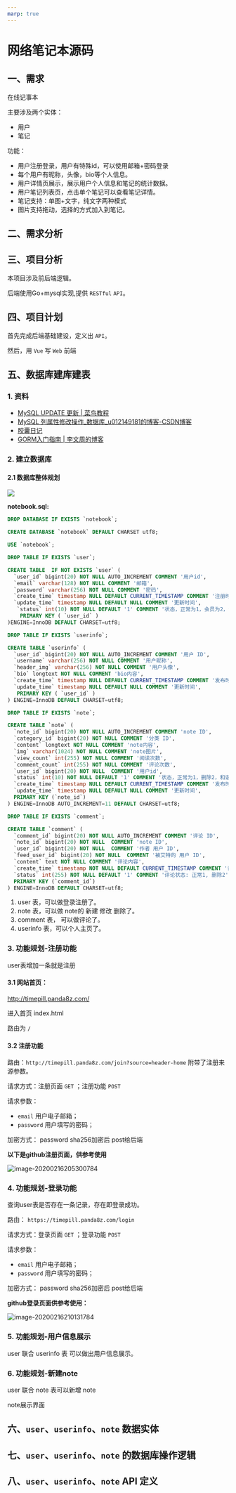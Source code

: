 ```yaml
---
marp: true
---
```


# 网络笔记本源码

## 一、需求

在线记事本

主要涉及两个实体：

- 用户
- 笔记

功能：

- 用户注册登录，用户有特殊id，可以使用邮箱+密码登录
- 每个用户有昵称，头像，bio等个人信息。
- 用户详情页展示，展示用户个人信息和笔记的统计数据。
- 用户笔记列表页，点击单个笔记可以查看笔记详情。
- 笔记支持：单图+文字，纯文字两种模式
- 图片支持拖动，选择的方式加入到笔记。

## 二、需求分析

## 三、项目分析

本项目涉及前后端逻辑。

后端使用Go+mysql实现,提供 `RESTful` `API`。

## 四、项目计划

首先完成后端基础建设，定义出 `API`。

然后，用 `Vue` 写 `Web` 前端

## 五、数据库建库建表

### 1. 资料

* [MySQL UPDATE 更新 | 菜鸟教程](https://www.runoob.com/mysql/mysql-update-query.html)
* [MySQL 列属性修改操作_数据库_u012149181的博客-CSDN博客](https://blog.csdn.net/u012149181/article/details/80336793)
* [胶囊日记](http://timepill.net/)
* [GORM入门指南 | 李文周的博客](https://www.liwenzhou.com/posts/Go/gorm/)

### 2. 建立数据库

#### 2.1 数据库整体规划

![](https://tva1.sinaimg.cn/large/0082zybpgy1gbydkwmd72j31l40k4tb4.jpg)

**notebook.sql:**


```sql
DROP DATABASE IF EXISTS `notebook`;

CREATE DATABASE `notebook` DEFAULT CHARSET utf8;

USE `notebook`;

DROP TABLE IF EXISTS `user`;

CREATE TABLE  IF NOT EXISTS `user` (
  `user_id` bigint(20) NOT NULL AUTO_INCREMENT COMMENT '用户id',
  `email` varchar(128) NOT NULL COMMENT '邮箱',
  `password` varchar(256) NOT NULL COMMENT '密码',
  `create_time` timestamp NULL DEFAULT CURRENT_TIMESTAMP COMMENT '注册时间',
  `update_time` timestamp NULL DEFAULT NULL COMMENT '更新时间',
   `status` int(10) NOT NULL DEFAULT '1' COMMENT '状态，正常为1，会员为2，试用3，过期4',
    PRIMARY KEY ( `user_id` )
)ENGINE=InnoDB DEFAULT CHARSET=utf8;

DROP TABLE IF EXISTS `userinfo`;

CREATE TABLE `userinfo` (
  `user_id` bigint(20) NOT NULL AUTO_INCREMENT COMMENT '用户 ID',
  `username` varchar(256) NOT NULL COMMENT '用户昵称',
  `header_img` varchar(256) NOT NULL COMMENT '用户头像',
  `bio` longtext NOT NULL COMMENT 'bio内容',
  `create_time` timestamp NULL DEFAULT CURRENT_TIMESTAMP COMMENT '发布时间',
  `update_time` timestamp NULL DEFAULT NULL COMMENT '更新时间',
   PRIMARY KEY ( `user_id` )
) ENGINE=InnoDB DEFAULT CHARSET=utf8;

DROP TABLE IF EXISTS `note`;

CREATE TABLE `note` (
  `note_id` bigint(20) NOT NULL AUTO_INCREMENT COMMENT 'note ID',
  `category_id` bigint(20) NOT NULL COMMENT '分类 ID',
  `content` longtext NOT NULL COMMENT 'note内容',
  `img` varchar(1024) NOT NULL COMMENT 'note图片',
  `view_count` int(255) NOT NULL COMMENT '阅读次数',
  `comment_count` int(255) NOT NULL COMMENT '评论次数',
  `user_id` bigint(20) NOT NULL  COMMENT '用户id',
  `status` int(10) NOT NULL DEFAULT '1' COMMENT '状态，正常为1，删除2，和谐3',
  `create_time` timestamp NULL DEFAULT CURRENT_TIMESTAMP COMMENT '发布时间',
  `update_time` timestamp NULL DEFAULT NULL COMMENT '更新时间',
  PRIMARY KEY (`note_id`)
) ENGINE=InnoDB AUTO_INCREMENT=11 DEFAULT CHARSET=utf8;

DROP TABLE IF EXISTS `comment`;

CREATE TABLE `comment` (
  `comment_id` bigint(20) NOT NULL AUTO_INCREMENT COMMENT '评论 ID',
  `note_id` bigint(20) NOT NULL  COMMENT 'note ID',
  `user_id` bigint(20) NOT NULL  COMMENT '作者 用户 ID',
  `feed_user_id` bigint(20) NOT NULL  COMMENT '被艾特的 用户 ID',
  `content` text NOT NULL COMMENT '评论内容',
  `create_time` timestamp NOT NULL DEFAULT CURRENT_TIMESTAMP COMMENT '评论发布时间',
  `status` int(255) NOT NULL DEFAULT '1' COMMENT '评论状态: 正常1, 删除2',
  PRIMARY KEY (`comment_id`)
) ENGINE=InnoDB DEFAULT CHARSET=utf8;
```

1. user 表，可以做登录注册了。
2. note 表，可以做 note的 新建 修改 删除了。
3. comment 表， 可以做评论了。
4. userinfo 表，可以个人主页了。

### 3. 功能规划-注册功能

user表增加一条就是注册



#### 3.1 网站首页：

http://timepill.panda8z.com/

进入首页 index.html

路由为 `/`



#### 3.2 注册功能

路由：`http://timepill.panda8z.com/join?source=header-home`  附带了注册来源参数。

请求方式：注册页面 `GET` ；注册功能 `POST`

请求参数：

* `email` 用户电子邮箱；
* `password` 用户填写的密码；

加密方式： password sha256加密后 post给后端



**以下是github注册页面，供参考使用**

![image-20200216205300784](https://tva1.sinaimg.cn/large/0082zybpgy1gbyjan060tj311n0u0tdz.jpg)

### 4. 功能规划-登录功能

查询user表是否存在一条记录，存在即登录成功。

路由： `https://timepill.panda8z.com/login`

请求方式：登录页面 `GET` ；登录功能 `POST`

请求参数：

* `email` 用户电子邮箱；
* `password` 用户填写的密码；

加密方式： password sha256加密后 post给后端



**github登录页面供参考使用：**

![image-20200216210131784](https://tva1.sinaimg.cn/large/0082zybpgy1gbyjjgsewxj30hu0ny0tw.jpg)

### 5. 功能规划-用户信息展示

user 联合 userinfo 表 可以做出用户信息展示。

### 6. 功能规划-新建note

user 联合 note 表可以新增 note

note展示界面

## 六、`user`、`userinfo`、`note` 数据实体

## 七、`user`、`userinfo`、`note` 的数据库操作逻辑

## 八、`user`、`userinfo`、`note` **API** 定义
